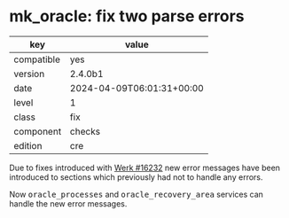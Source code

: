[//]: # (werk v2)
# mk_oracle: fix two parse errors

key        | value
---------- | ---
compatible | yes
version    | 2.4.0b1
date       | 2024-04-09T06:01:31+00:00
level      | 1
class      | fix
component  | checks
edition    | cre

Due to fixes introduced with
<a href="https://checkmk.com/werk/16232">Werk #16232</a> new error messages
have been introduced to sections which previously had not to handle any errors.

Now <tt>oracle_processes</tt> and <tt>oracle_recovery_area</tt> services can
handle the new error messages.
